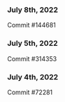 ### July 8th, 2022

Commit #144681

### July 5th, 2022

Commit #314353


### July 4th, 2022

Commit #72281
